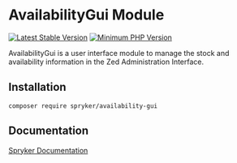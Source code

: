 # AvailabilityGui Module
[![Latest Stable Version](https://poser.pugx.org/spryker/availability-gui/v/stable.svg)](https://packagist.org/packages/spryker/availability-gui)
[![Minimum PHP Version](https://img.shields.io/badge/php-%3E%3D%208.1-8892BF.svg)](https://php.net/)

AvailabilityGui is a user interface module to manage the stock and availability information in the Zed Administration Interface.

## Installation

```
composer require spryker/availability-gui
```

## Documentation

[Spryker Documentation](https://docs.spryker.com)
